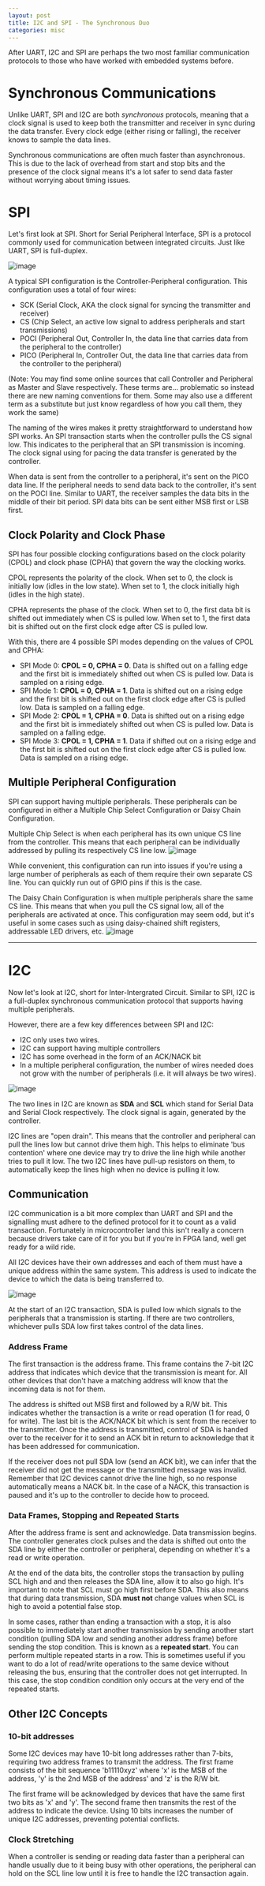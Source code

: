 ```yaml
---
layout: post
title: I2C and SPI - The Synchronous Duo
categories: misc
---
```


After UART, I2C and SPI are perhaps the two most familiar communication protocols to those who have worked with embedded systems before. 

# Synchronous Communications
Unlike UART, SPI and I2C are both *synchronous* protocols, meaning that a clock signal is used to keep both the transmitter and receiver in sync during the data transfer. Every clock edge (either rising or falling), the receiver knows to sample the data lines. 

Synchronous communications are often much faster than asynchronous. This is due to the lack of overhead from start and stop bits and the presence of the clock signal means it's a lot safer to send data faster without worrying about timing issues. 

# SPI 
Let's first look at SPI. Short for Serial Peripheral Interface, SPI is a protocol commonly used for communication between integrated circuits. Just like UART, SPI is full-duplex. 

![image](/assets/SPI_CS_Updated2.png)

A typical SPI configuration is the Controller-Peripheral configuration. This configuration uses a total of four wires:
- SCK (Serial Clock, AKA the clock signal for syncing the transmitter and receiver)
- CS (Chip Select, an active low signal to address peripherals and start transmissions)
- POCI (Peripheral Out, Controller In, the data line that carries data from the peripheral to the controller)
- PICO (Peripheral In, Controller Out, the data line that carries data from the controller to the peripheral)

(Note: You may find some online sources that call Controller and Peripheral as Master and Slave respectively. These terms are... problematic so instead there are new naming conventions for them. Some may also use a different term as a substitute but just know regardless of how you call them, they work the same)

The naming of the wires makes it pretty straightforward to understand how SPI works. An SPI transaction starts when the controller pulls the CS signal low. This indicates to the peripheral that an SPI transmission is incoming. The clock signal using for pacing the data transfer is generated by the controller. 

When data is sent from the controller to a peripheral, it's sent on the PICO data line. If the peripheral needs to send data back to the controller, it's sent on the POCI line. Similar to UART, the receiver samples the data bits in the middle of their bit period. SPI data bits can be sent either MSB first or LSB first.

## Clock Polarity and Clock Phase
SPI has four possible clocking configurations based on the clock polarity (CPOL) and clock phase (CPHA) that govern the way the clocking works. 

CPOL represents the polarity of the clock. When set to 0, the clock is initially low (idles in the low state). When set to 1, the clock initially high (idles in the high state). 

CPHA represents the phase of the clock. When set to 0, the first data bit is shifted out immediately when CS is pulled low. When set to 1, the first data bit is shifted out on the first clock edge after CS is pulled low. 

With this, there are 4 possible SPI modes depending on the values of CPOL and CPHA:
- SPI Mode 0: **CPOL = 0, CPHA = 0**. Data is shifted out on a falling edge and the first bit is immediately shifted out when CS is pulled low. Data  is sampled on a rising edge.
- SPI Mode 1: **CPOL = 0, CPHA = 1**. Data is shifted out on a rising edge and the first bit is shifted out on the first clock edge after CS is pulled low. Data is sampled on a falling edge.
- SPI Mode 2: **CPOL = 1, CPHA = 0**. Data is shifted out on a rising edge and the first bit is immediately shifted out when CS is pulled low. Data is sampled on a falling edge.
- SPI Mode 3: **CPOL = 1, CPHA = 1**. Data if shifted out on a rising edge and the first bit is shifted out on the first clock edge after CS is pulled low. Data is sampled on a rising edge. 

## Multiple Peripheral Configuration
SPI can support having multiple peripherals. These peripherals can be configured in either a Multiple Chip Select Configuration or Daisy Chain Configuration. 

Multiple Chip Select is when each peripheral has its own unique CS line from the controller. This means that each peripheral can be individually addressed by pulling its respectively CS line low. 
![image](/assets/MultipleCS_Updated2.png)

While convenient, this configuration can run into issues if you're using a large number of peripherals as each of them require their own separate CS line. You can quickly run out of GPIO pins if this is the case. 

The Daisy Chain Configuration is when multiple peripherals share the same CS line. This means that when you pull the CS signal low, all of the peripherals are activated at once. This configuration may seem odd, but it's useful in some cases such as using daisy-chained shift registers, addressable LED drivers, etc. 
![image](/assets/SingleCS_Updated2.jpg)

---
# I2C
Now let's look at I2C, short for Inter-Intergrated Circuit. Similar to SPI, I2C is a full-duplex synchronous communication protocol that supports having multiple peripherals. 

However, there are a few key differences between SPI and I2C:
- I2C only uses two wires. 
- I2C can support having multiple controllers
- I2C has some overhead in the form of an ACK/NACK bit
- In a multiple peripheral configuration, the number of wires needed does not grow with the number of peripherals (i.e. it will always be two wires).

![image](/assets/I2C-Block-Diagram.jpg)

The two lines in I2C are known as **SDA** and **SCL** which stand for Serial Data and Serial Clock respectively. The clock signal is again, generated by the controller. 

I2C lines are "open drain". This means that the controller and peripheral can pull the lines low but cannot drive them high. This helps to eliminate 'bus contention' where one device may try to drive the line high while another tries to pull it low. The two I2C lines have pull-up resistors on them, to automatically keep the lines high when no device is pulling it low. 

## Communication
I2C communication is a bit more complex than UART and SPI and the signalling must adhere to the defined protocol for it to count as a valid transaction. Fortunately in microcontroller land this isn't really a concern because drivers take care of it for you but if you're in FPGA land, well get ready for a wild ride. 

All I2C devices have their own addresses and each of them must have a unique address within the same system. This address is used to indicate the device to which the data is being transferred to. 

![image](/assets/I2C_Basic_Address_and_Data_Frames.jpg)

At the start of an I2C transaction, SDA is pulled low which signals to the peripherals that a transmission is starting. If there are two controllers, whichever pulls SDA low first takes control of the data lines. 

### Address Frame
The first transaction is the address frame. This frame contains the 7-bit I2C address that indicates which device that the transmission is meant for. All other devices that don't have a matching address will know that the incoming data is not for them. 

The address is shifted out MSB first and followed by a R/W bit. This indicates whether the transaction is a write or read operation (1 for read, 0 for write). The last bit is the ACK/NACK bit which is sent from the receiver to the transmitter. Once the address is transmitted, control of SDA is handed over to the receiver for it to send an ACK bit in return to acknowledge that it has been addressed for communication. 

If the receiver does not pull SDA low (send an ACK bit), we can infer that the receiver did not get the message or the transmitted message was invalid. Remember that I2C devices cannot drive the line high, so no response automatically means a NACK bit. In the case of a NACK, this transaction is paused and it's up to the controller to decide how to proceed. 

### Data Frames, Stopping and Repeated Starts
After the address frame is sent and acknowledge. Data transmission begins. The controller generates clock  pulses and the data is shifted out onto the SDA line by either the controller or peripheral, depending on whether it's a read or write operation.

At the end of the data bits, the controller stops the transaction by pulling SCL high and and then releases the SDA line, allow it to also go high. It's important to note that SCL must go high first before SDA. This also means that during data transmission, SDA **must not** change values when SCL is high to avoid a potential false stop. 

In some cases, rather than ending a transaction with a stop, it is also possible to immediately start another transmission by sending another start condition (pulling SDA low and sending another address frame) before sending the stop condition. This is known as a **repeated start**. You can perform multiple repeated starts in a row. This is sometimes useful if you want to do a lot of read/write operations to the same device without releasing the bus, ensuring that the controller does not get interrupted. In this case, the stop condition condition only occurs at the very end of the repeated starts.

## Other I2C Concepts
### 10-bit addresses
Some I2C devices may have 10-bit long addresses rather than 7-bits, requiring two address frames to transmit the address. The first frame consists of the bit sequence 'b11110xyz' where 'x' is the MSB of the address, 'y' is the 2nd MSB of the address' and 'z' is the R/W bit. 

The first frame will be acknowledged by devices that have the same first two bits as 'x' and 'y'. The second frame then transmits the rest of the address to indicate the device. Using 10 bits increases the number of unique I2C addresses, preventing potential conflicts.

### Clock Stretching
When a controller is sending or reading data faster than a peripheral can handle usually due to it being busy with other operations, the peripheral can hold on the SCL line low until it is free to handle the I2C transaction again. 
